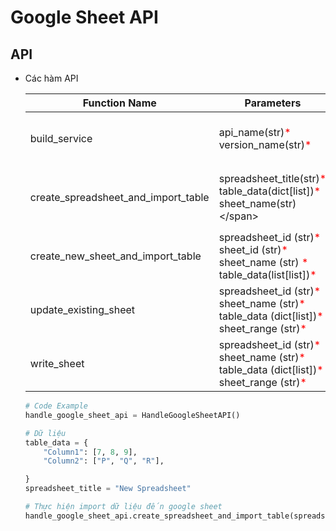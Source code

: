 # Google Sheet API

## API
- Các hàm API


    | Function Name | Parameters | Description | Return |
    |----------|----------|----------|----------|
    | build_service   | api_name(str)<span style="color:red">\*</span> <br/> version_name(str)<span style="color:red">\*</span>| Build service và xác thực người dùng  | service | 
    | create_spreadsheet_and_import_table   | spreadsheet_title(str)<span style="color:red">\*</span><br/>  table_data(dict[list])<span style="color:red">\*</span><br/> sheet_name(str)<span>\</span><br/>| Tạo mới một `spreadsheet` và import table  | None | 
    | create_new_sheet_and_import_table | spreadsheet_id (str)<span style="color:red">\*</span> sheet_id (str)<span style="color:red">\*</span> sheet_name (str) <span style="color:red">\*</span> table_data(list[list])<span style="color:red">\*</span><br/> | Tạo mới một sheet và import table | None |
    | update_existing_sheet | spreadsheet_id (str)<span style="color:red">\*</span><br/>sheet_name (str)<span style="color:red">\*</span> table_data (dict[list])<span style="color:red">\*</span><br/> sheet_range (str)<span style="color:red">\*</span><br/> | Update một sheet | None |
    | write_sheet | spreadsheet_id (str)<span style="color:red">\*</span><br/>sheet_name (str)<span style="color:red">\*</span> table_data (dict[list])<span style="color:red">\*</span><br/> sheet_range (str)<span style="color:red">\*</span><br/> | Import data vào một sheet|None |



    ```python
    # Code Example
    handle_google_sheet_api = HandleGoogleSheetAPI()

    # Dữ liệu
    table_data = {
        "Column1": [7, 8, 9],
        "Column2": ["P", "Q", "R"],

    }
    spreadsheet_title = "New Spreadsheet"

    # Thực hiện import dữ liệu đến google sheet
    handle_google_sheet_api.create_spreadsheet_and_import_table(spreadsheet_title, table_data)

    ```
